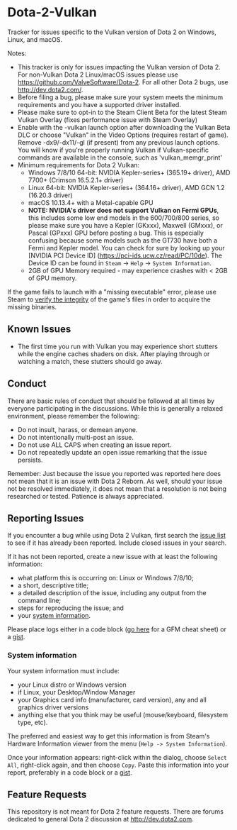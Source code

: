 # Dota-2-Vulkan
Tracker for issues specific to the Vulkan version of Dota 2 on Windows, Linux, and macOS.

Notes:

* This tracker is only for issues impacting the Vulkan version of Dota 2.  For non-Vulkan Dota 2 Linux/macOS issues please use https://github.com/ValveSoftware/Dota-2.  For all other Dota 2 bugs, use http://dev.dota2.com/.
* Before filing a bug, please make sure your system meets the minimum requirements and you have a supported driver installed.
* Please make sure to opt-in to the Steam Client Beta for the latest Steam Vulkan Overlay (fixes performance issue with Steam Overlay) 
* Enable with the -vulkan launch option after downloading the Vulkan Beta DLC or choose "Vulkan" in the Video Options (requires restart of game).  Remove -dx9/-dx11/-gl (if present) from any previous launch options. You will know if you're properly running Vulkan if Vulkan-specific commands are available in the console, such as 'vulkan_memgr_print'
* Minimum requirements for Dota 2 Vulkan:
    * Windows 7/8/10 64-bit: NVIDIA Kepler-series+ (365.19+ driver), AMD 7700+ (Crimson 16.5.2.1+ driver)
    * Linux 64-bit: NVIDIA Kepler-series+ (364.16+ driver), AMD GCN 1.2 (16.20.3 driver)
    * macOS 10.13.4+ with a Metal-capable GPU
    * __NOTE: NVIDIA's driver does not support Vulkan on Fermi GPUs__, this includes some low end models in the 600/700/800 series, so please make sure you have a Kepler (GKxxx), Maxwell (GMxxx), or Pascal (GPxxx) GPU before posting a bug.  This is especially confusing because some models such as the GT730 have both a Fermi and Kepler model.  You can check for sure by looking up your [NVIDIA PCI Device ID] (https://pci-ids.ucw.cz/read/PC/10de).  The Device ID can be found in ```Steam``` -> ```Help``` -> ```System Information```.
    * 2GB of GPU Memory required - may experience crashes with < 2GB of GPU memory.

If the game fails to launch with a "missing executable" error, please use Steam to [verify the integrity](https://support.steampowered.com/kb_article.php?ref=2037-QEUH-3335) of the game's files in order to acquire the missing binaries.

Known Issues
------------

* The first time you run with Vulkan you may experience short stutters while the engine caches shaders on disk. After playing through or watching a match, these stutters should go away.

Conduct
-------

There are basic rules of conduct that should be followed at all times by everyone participating in the discussions.  While this is generally a relaxed environment, please remember the following:

- Do not insult, harass, or demean anyone.
- Do not intentionally multi-post an issue.
- Do not use ALL CAPS when creating an issue report.
- Do not repeatedly update an open issue remarking that the issue persists.

Remember: Just because the issue you reported was reported here does not mean that it is an issue with Dota 2 Reborn.  As well, should your issue not be resolved immediately, it does not mean that a resolution is not being researched or tested.  Patience is always appreciated.

Reporting Issues
----------------

If you encounter a bug while using Dota 2 Vulkan, first search the [issue list](https://github.com/ValveSoftware/Dota-2-Vulkan/issues) to see if it has already been reported. Include closed issues in your search.

If it has not been reported, create a new issue with at least the following information:

- what platform this is occurring  on: Linux or Windows 7/8/10;
- a short, descriptive title;
- a detailed description of the issue, including any output from the command line;
- steps for reproducing the issue; and
- your [system information](#system-information).

Please place logs either in a code block ([go here](https://guides.github.com/features/mastering-markdown/) for a GFM cheat sheet) or a [gist](https://gist.github.com).

### System information

Your system information must include:
- your Linux distro or Windows version
- if Linux, your Desktop/Window Manager
- your Graphics card info (manufacturer, card version), any and all graphics driver versions
- anything else that you think may be useful (mouse/keyboard, filesystem type, etc).

The preferred and easiest way to get this information is from Steam's Hardware Information viewer from the menu (`Help -> System Information`).

Once your information appears: right-click within the dialog, choose `Select All`, right-click again, and then choose `Copy`.
Paste this information into your report, preferably in a code block or a [gist](https://gist.github.com).

Feature Requests
-------------------

This repository is not meant for Dota 2 feature requests. There are forums dedicated to general Dota 2 discussion at http://dev.dota2.com.

